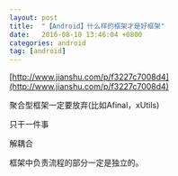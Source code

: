 ```yaml
---
layout: post
title:  "【Android】什么样的框架才是好框架"
date:   2016-08-10 13:46:04 +0800
categories: android
tag: [android]
---
```

[http://www.jianshu.com/p/f3227c7008d4](http://www.jianshu.com/p/f3227c7008d4)

聚合型框架一定要放弃(比如Afinal，xUtils)

只干一件事

解耦合

框架中负责流程的部分一定是独立的。

